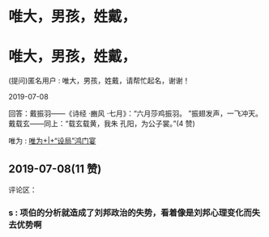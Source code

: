 # 唯大，男孩，姓戴，

# 唯大，男孩，姓戴，

(提问)匿名用户 : 唯大，男孩，姓戴，请帮忙起名，谢谢！

2019-07-08

回答：戴振羽——《诗经 ·豳风 ·七月》：“六月莎鸡振羽。 ”振翅发声，一飞冲天。 戴载玄——同上：“载玄载黄，我朱 孔阳，为公子裳。”(4 赞)

唯为 : [唯为](https://mp.weixin.qq.com/s/O5sBxhllrplOlDoYBIqS0g)[+|+“](https://mp.weixin.qq.com/s/O5sBxhllrplOlDoYBIqS0g)[设局](https://mp.weixin.qq.com/s/O5sBxhllrplOlDoYBIqS0g)[”](https://mp.weixin.qq.com/s/O5sBxhllrplOlDoYBIqS0g)[鸿门宴](https://mp.weixin.qq.com/s/O5sBxhllrplOlDoYBIqS0g)

## 2019-07-08(11 赞)

评论区：

### s : 项伯的分析就造成了刘邦政治的失势，看着像是刘邦心理变化而失去优势啊